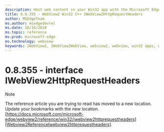 ```yaml
---
description: Host web content in your Win32 app with the Microsoft Edge WebView2 control
title: 0.8.355 - WebView2 Win32 C++ IWebView2HttpRequestHeaders
author: MSEdgeTeam
ms.author: msedgedevrel
ms.date: 10/16/2020
ms.topic: reference
ms.prod: microsoft-edge
ms.technology: webview
keywords: IWebView2, IWebView2WebView, webview2, webview, win32 apps, win32, edge
---
```


# 0.8.355 - interface IWebView2HttpRequestHeaders 

> [!NOTE]
> The reference article you are trying to read has moved to a new location.  
> Update your bookmarks with the new location.  
> [https://docs.microsoft.com/microsoft-edge/webview2/reference/win32/iwebview2httprequestheaders][Webview2ReferenceIwebview2httprequestheaders].  

[Webview2ReferenceIwebview2httprequestheaders]: /microsoft-edge/webview2/reference/win32/iwebview2httprequestheaders "interface IWebView2HttpRequestHeaders | Microsoft Docs"
